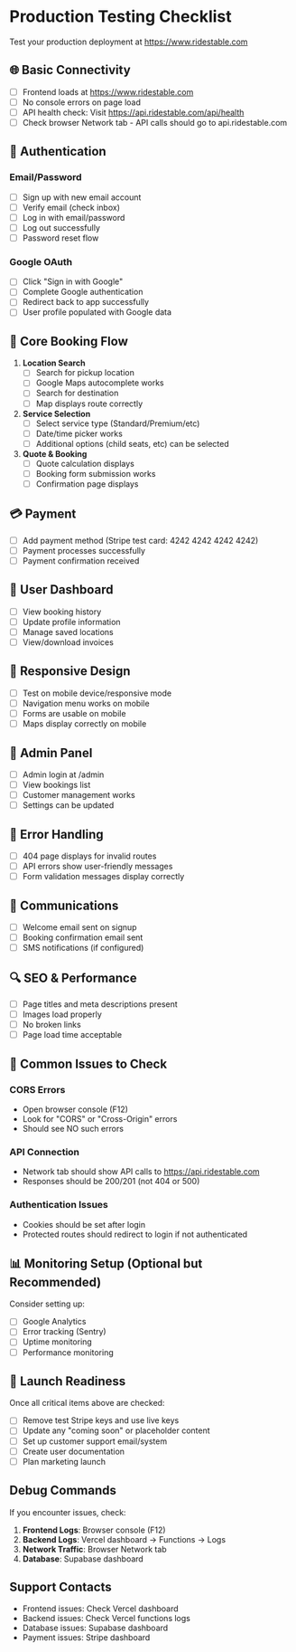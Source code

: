 # Production Testing Checklist

Test your production deployment at https://www.ridestable.com

## 🌐 Basic Connectivity

- [ ] Frontend loads at https://www.ridestable.com
- [ ] No console errors on page load
- [ ] API health check: Visit https://api.ridestable.com/api/health
- [ ] Check browser Network tab - API calls should go to api.ridestable.com

## 🔐 Authentication

### Email/Password
- [ ] Sign up with new email account
- [ ] Verify email (check inbox)
- [ ] Log in with email/password
- [ ] Log out successfully
- [ ] Password reset flow

### Google OAuth
- [ ] Click "Sign in with Google"
- [ ] Complete Google authentication
- [ ] Redirect back to app successfully
- [ ] User profile populated with Google data

## 🚗 Core Booking Flow

1. **Location Search**
   - [ ] Search for pickup location
   - [ ] Google Maps autocomplete works
   - [ ] Search for destination
   - [ ] Map displays route correctly

2. **Service Selection**
   - [ ] Select service type (Standard/Premium/etc)
   - [ ] Date/time picker works
   - [ ] Additional options (child seats, etc) can be selected

3. **Quote & Booking**
   - [ ] Quote calculation displays
   - [ ] Booking form submission works
   - [ ] Confirmation page displays

## 💳 Payment

- [ ] Add payment method (Stripe test card: 4242 4242 4242 4242)
- [ ] Payment processes successfully
- [ ] Payment confirmation received

## 👤 User Dashboard

- [ ] View booking history
- [ ] Update profile information
- [ ] Manage saved locations
- [ ] View/download invoices

## 📱 Responsive Design

- [ ] Test on mobile device/responsive mode
- [ ] Navigation menu works on mobile
- [ ] Forms are usable on mobile
- [ ] Maps display correctly on mobile

## 🔧 Admin Panel

- [ ] Admin login at /admin
- [ ] View bookings list
- [ ] Customer management works
- [ ] Settings can be updated

## 🚨 Error Handling

- [ ] 404 page displays for invalid routes
- [ ] API errors show user-friendly messages
- [ ] Form validation messages display correctly

## 📧 Communications

- [ ] Welcome email sent on signup
- [ ] Booking confirmation email sent
- [ ] SMS notifications (if configured)

## 🔍 SEO & Performance

- [ ] Page titles and meta descriptions present
- [ ] Images load properly
- [ ] No broken links
- [ ] Page load time acceptable

## 🐛 Common Issues to Check

### CORS Errors
- Open browser console (F12)
- Look for "CORS" or "Cross-Origin" errors
- Should see NO such errors

### API Connection
- Network tab should show API calls to https://api.ridestable.com
- Responses should be 200/201 (not 404 or 500)

### Authentication Issues
- Cookies should be set after login
- Protected routes should redirect to login if not authenticated

## 📊 Monitoring Setup (Optional but Recommended)

Consider setting up:
- [ ] Google Analytics
- [ ] Error tracking (Sentry)
- [ ] Uptime monitoring
- [ ] Performance monitoring

## 🎉 Launch Readiness

Once all critical items above are checked:
- [ ] Remove test Stripe keys and use live keys
- [ ] Update any "coming soon" or placeholder content
- [ ] Set up customer support email/system
- [ ] Create user documentation
- [ ] Plan marketing launch

## Debug Commands

If you encounter issues, check:

1. **Frontend Logs**: Browser console (F12)
2. **Backend Logs**: Vercel dashboard → Functions → Logs
3. **Network Traffic**: Browser Network tab
4. **Database**: Supabase dashboard

## Support Contacts

- Frontend issues: Check Vercel dashboard
- Backend issues: Check Vercel functions logs
- Database issues: Supabase dashboard
- Payment issues: Stripe dashboard